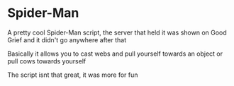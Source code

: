 # Spider-Man

A pretty cool Spider-Man script, the server that held it was shown on Good Grief and it didn't go anywhere after that

Basically it allows you to cast webs and pull yourself towards an object or pull cows towards yourself

The script isnt that great, it was more for fun
